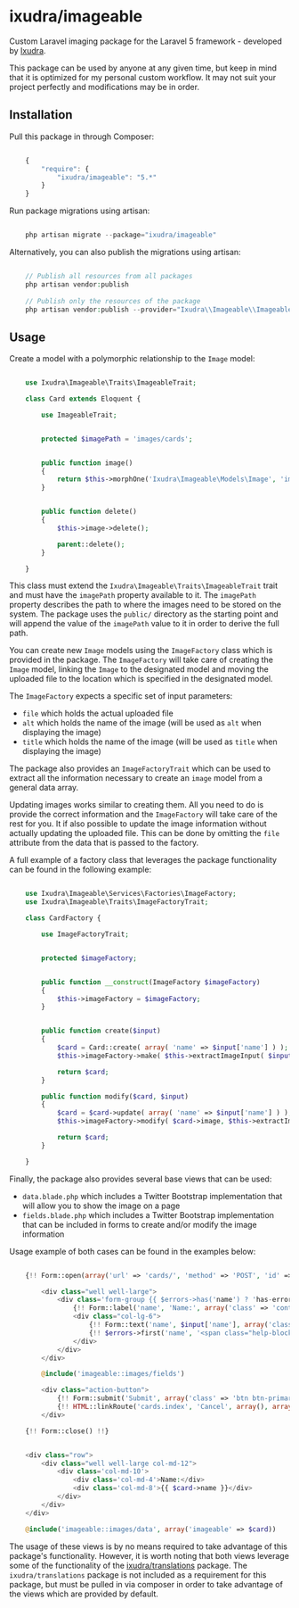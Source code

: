 ixudra/imageable
=====================

Custom Laravel imaging package for the Laravel 5 framework - developed by [Ixudra](http://ixudra.be).

This package can be used by anyone at any given time, but keep in mind that it is optimized for my personal custom workflow. It may not suit your project perfectly and modifications may be in order.



## Installation

Pull this package in through Composer:

```js

    {
        "require": {
            "ixudra/imageable": "5.*"
        }
    }

```

Run package migrations using artisan:

```php

    php artisan migrate --package="ixudra/imageable"

```

Alternatively, you can also publish the migrations using artisan:

```php

    // Publish all resources from all packages
    php artisan vendor:publish
    
    // Publish only the resources of the package
    php artisan vendor:publish --provider="Ixudra\\Imageable\\ImageableServiceProvider"

```



## Usage

Create a model with a polymorphic relationship to the `Image` model:

```php

    use Ixudra\Imageable\Traits\ImageableTrait;

    class Card extends Eloquent {

        use ImageableTrait;


        protected $imagePath = 'images/cards';


        public function image()
        {
            return $this->morphOne('Ixudra\Imageable\Models\Image', 'imageable');
        }


        public function delete()
        {
            $this->image->delete();

            parent::delete();
        }

    }

```

This class must extend the `Ixudra\Imageable\Traits\ImageableTrait` trait and must have the `imagePath` property available to it. The `imagePath` property describes the path to where the images need to be stored on the system. The package uses the `public/` directory as the starting point and will append the value of the `imagePath` value to it in order to derive the full path. 

You can create new `Image` models using the `ImageFactory` class which is provided in the package. The `ImageFactory` will take care of creating the `Image` model, linking the `Image` to the designated model and moving the uploaded file to the location which is specified in the designated model.

The `ImageFactory` expects a specific set of input parameters:

 - `file` which holds the actual uploaded file
 - `alt` which holds the name of the image (will be used as `alt` when displaying the image)
 - `title` which holds the name of the image (will be used as `title` when displaying the image)
 
The package also provides an `ImageFactoryTrait` which can be used to extract all the information necessary to create an `image` model from a general data array.

Updating images works similar to creating them. All you need to do is provide the correct information and the `ImageFactory` will take care of the rest for you. It if also possible to update the image information without actually updating the uploaded file. This can be done by omitting the `file` attribute from the data that is passed to the factory.

A full example of a factory class that leverages the package functionality can be found in the following example:

```php

    use Ixudra\Imageable\Services\Factories\ImageFactory;
    use Ixudra\Imageable\Traits\ImageFactoryTrait;

    class CardFactory {

        use ImageFactoryTrait;


        protected $imageFactory;


        public function __construct(ImageFactory $imageFactory)
        {
            $this->imageFactory = $imageFactory;
        }


        public function create($input)
        {
            $card = Card::create( array( 'name' => $input['name'] ) );
            $this->imageFactory->make( $this->extractImageInput( $input ), $card );

            return $card;
        }

        public function modify($card, $input)
        {
            $card = $card->update( array( 'name' => $input['name'] ) );
            $this->imageFactory->modify( $card->image, $this->extractImageInput( $input ), $card );

            return $card;
        }

    }

```

Finally, the package also provides several base views that can be used:
 - `data.blade.php` which includes a Twitter Bootstrap implementation that will allow you to show the image on a page
 - `fields.blade.php` which includes a Twitter Bootstrap implementation that can be included in forms to create and/or modify the image information
 
Usage example of both cases can be found in the examples below:

```php

    {!! Form::open(array('url' => 'cards/', 'method' => 'POST', 'id' => 'createCard', 'class' => 'form-horizontal', 'role' => 'form', 'files' => true)) !!}

        <div class="well well-large">
            <div class='form-group {{ $errors->has('name') ? 'has-error' : '' }}'>
                {!! Form::label('name', 'Name:', array('class' => 'control-label col-lg-3')) !!}
                <div class="col-lg-6">
                    {!! Form::text('name', $input['name'], array('class' => 'form-control')) !!}
                    {!! $errors->first('name', '<span class="help-block">:message</span>') !!}
                </div>
            </div>
        </div>

        @include('imageable::images/fields')

        <div class="action-button">
            {!! Form::submit('Submit', array('class' => 'btn btn-primary')) !!}
            {!! HTML::linkRoute('cards.index', 'Cancel', array(), array('class' => 'btn btn-default')) !!}
        </div>

    {!! Form::close() !!}

```

```php

    <div class="row">
        <div class="well well-large col-md-12">
            <div class='col-md-10'>
                <div class='col-md-4'>Name:</div>
                <div class='col-md-8'>{{ $card->name }}</div>
            </div>
        </div>
    </div>

    @include('imageable::images/data', array('imageable' => $card))

```

The usage of these views is by no means required to take advantage of this package's functionality. However, it is worth noting that both views leverage some of the functionality of the [ixudra/translations](http://github.com/ixudra/translations) package. The `ixudra/translations` package is not included as a requirement for this package, but must be pulled in via composer in order to take advantage of the views which are provided by default. 


